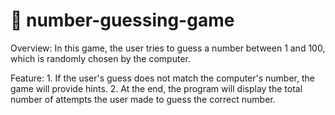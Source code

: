 # 🎯 number-guessing-game

Overview:
In this game, the user tries to guess a number between 1 and 100, which is randomly chosen by the computer.

Feature: 1. If the user's guess does not match the computer's number, the game will provide hints.
         2. At the end, the program will display the total number of attempts the user made to guess the correct number.
